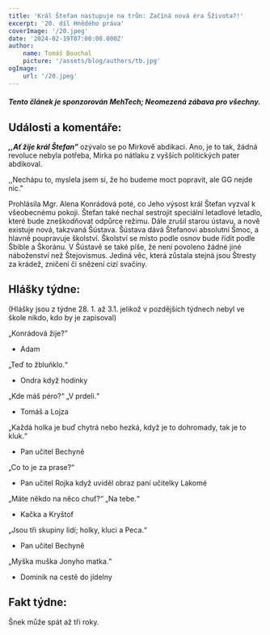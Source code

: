 ```yaml
---
title: 'Král Štefan nastupuje na trůn: Začíná nová éra Šživota?!'
excerpt: '20. díl Hnědého práva'
coverImage: '/20.jpeg'
date: '2024-02-19T07:00:00.000Z'
author:
    name: Tomáš Bouchal
    picture: '/assets/blog/authors/tb.jpg'
ogImage:
    url: '/20.jpeg'
---
```

#### *Tento článek je sponzorován MehTech; Neomezená zábava pro všechny.*

## **Události a komentáře:**

**_,,Ať žije král Štefan"_** ozývalo se po Mirkově abdikaci. Ano, je to tak, žádná
revoluce nebyla potřeba, Mirka po nátlaku z vyšších politických pater
abdikoval.

,,Nechápu to, myslela jsem si, že ho budeme moct popravit, ale GG nejde
nic."

Prohlásila Mgr. Alena Konrádová poté, co Jeho výsost král Štefan vyzval
k všeobecnému pokoji. Štefan také nechal sestrojit speciální letadlové
letadlo, které bude zneškodňovat odpůrce režimu. Dále zrušil starou ústavu,
a nově existuje nová, takzvaná Šústava. Šústava dává Štefanovi absolutní
Šmoc, a hlavně poupravuje školství. Školství se místo podle osnov bude
řídit podle Šbible a Škoránu. V Šústavě se také píše, že není povoleno žádné
jiné náboženství než Štejovismus. Jediná věc, která zůstala stejná jsou
Štresty za krádež, zničení či snězení cizí svačiny.

## **Hlášky týdne:**

(Hlášky jsou z týdne 28. 1. až 3.1. jelikož v pozdějších týdnech nebyl ve škole nikdo, kdo
by je zapisoval)

„Konrádová žije?”

- Adam

„Teď to žbluňklo.“

- Ondra když hodinky

„Kde máš péro?“ „V prdeli.“

- Tomáš a Lojza

„Každá holka je buď chytrá nebo hezká, když je to dohromady, tak je to
kluk.“

- Pan učitel Bechyně

„Co to je za prase?“

- Pan učitel Rojka když uviděl obraz paní učitelky Lakomé

„Máte někdo na něco chuť?“ „Na tebe.“

- Kačka a Kryštof

„Jsou tři skupiny lidí; holky, kluci a Peca.“

- Pan učitel Bechyně

„Myška muška Jonyho matka.“

- Dominik na cestě do jídelny

## **Fakt týdne:**

Šnek může spát až tři roky.